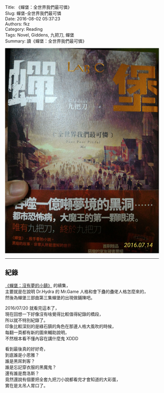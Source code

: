 Title: 《蟬堡：全世界我們最可憐》  
Slug: 蟬堡-全世界我們最可憐  
Date: 2016-08-02 05:37:23  
Authors: fkz  
Category: Reading  
Tags: Novel, Giddens, 九把刀, 蟬堡  
Summary: 讀《蟬堡：全世界我們最可憐》  
  
  
![封面](/files/蟬堡-全世界我們最可憐/cover.jpg)  
  
---  
  
## 紀錄  
  
[《蟬堡：沒有夢的小鎮》](/posts/2016/07/14/蟬堡-沒有夢的小鎮/) 的續集，  
主要就是在說明 Dr.Hydra 的 Mr.Game 人格和會下蠱的蠱佬人格怎麼來的，  
然後為蟬堡三部曲第三集蟬堡的出現做鋪陳吧。  
  
2016/07/20 就看完這本了，  
現在回想一下好像沒有啥覺得比較值得紀錄的橋段，  
所以就不特別紀錄了。  
印象比較深刻的是綠石鎮的角色在那邊人格大風吹的時候，  
每翻一頁都有新的圖來輔助說明，  
不然根本看不懂內容在講什麼鬼 XDDD  
  
看到最後真的好好奇，  
到底誰是小恩雅？  
誰是黑屌刺客？  
誰是忘記穿衣服的黑魔鬼？  
還有誰是喬洛斯？  
竟然還說有個要把全套九把刀小說都看完才會知道的大彩蛋，  
實在是太吊人胃口了。  
